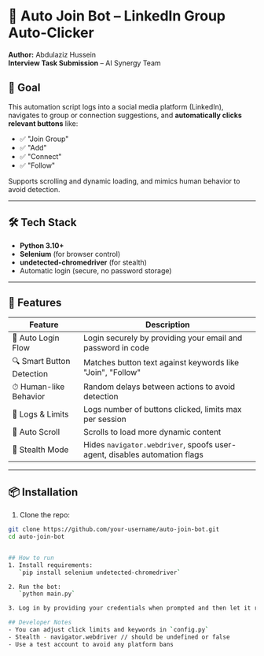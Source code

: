 # 🤖 Auto Join Bot – LinkedIn  Group Auto-Clicker

**Author:** Abdulaziz Hussein  
**Interview Task Submission** – AI Synergy Team

## 🎯 Goal

This automation script logs into a social media platform (LinkedIn), navigates to group or connection suggestions, and **automatically clicks relevant buttons** like:

- ✅ "Join Group"
- ✅ "Add"
- ✅ "Connect"
- ✅ "Follow"

Supports scrolling and dynamic loading, and mimics human behavior to avoid detection.

---

## 🛠 Tech Stack

- **Python 3.10+**
- **Selenium** (for browser control)
- **undetected-chromedriver** (for stealth)
- Automatic login (secure, no password storage)

---

## 🚀 Features

| Feature | Description |
|--------|-------------|
| 🔐 Auto Login Flow | Login securely by providing your email and password in code |
| 🔍 Smart Button Detection | Matches button text against keywords like "Join", "Follow" |
| ⏱ Human-like Behavior | Random delays between actions to avoid detection |
| 📜 Logs & Limits | Logs number of buttons clicked, limits max per session |
| 🧭 Auto Scroll | Scrolls to load more dynamic content |
| 🎩 Stealth Mode | Hides `navigator.webdriver`, spoofs user-agent, disables automation flags |

---

## 📦 Installation

1. Clone the repo:

```bash
git clone https://github.com/your-username/auto-join-bot.git
cd auto-join-bot


## How to run
1. Install requirements:
   `pip install selenium undetected-chromedriver`

2. Run the bot:
   `python main.py`

3. Log in by providing your credentials when prompted and then let it run!

## Developer Notes
- You can adjust click limits and keywords in `config.py`
- Stealth - navigator.webdriver // should be undefined or false
- Use a test account to avoid any platform bans